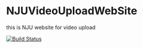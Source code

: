 # NJUVideoUploadWebSite
this is NJU website for video upload



[![Build Status](unknown.svg)](https://travis-ci.org/njulzb/NJUVideoUploadWebSite)